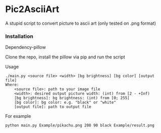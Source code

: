 # Pic2AsciiArt
A stupid script to convert picture to ascii art (only tested on .png format)
### Installation

Dependency-pillow

Clone the repo, install the pillow via pip and run the script

Usage
```
./main.py <source file> <width> [bg brightness] [bg color] [output file]
Where:
    <source file>: path to your image file
    <width>: desired output picture width: (int) from [2 - +Inf)
    [bg brightness]: bg brightness: (int) from [0; 255]
    [bg color]: bg color: e.g. "black" or "white"
    [output file]: path to output file
```

For example

```sh
python main.py Example/pikachu.png 208 90 black Example/result.png
```
